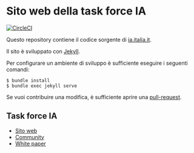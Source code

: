 # Sito web della task force IA

[![CircleCI](https://circleci.com/gh/Taskforce-IA/ia.italia.it.svg?style=svg)](https://circleci.com/gh/Taskforce-IA/ia.italia.it)

Questo repository contiene il codice sorgente di [ia.italia.it](https://ia.italia.it).

Il sito è sviluppato con [Jekyll](https://jekyllrb.com/).

Per configurare un ambiente di sviluppo è sufficiente eseguire i seguenti comandi:

    $ bundle install
    $ bundle exec jekyll serve

Se vuoi contribuire una modifica, è sufficiente aprire una [pull-request](https://help.github.com/articles/about-pull-requests/).

## Task force IA

- [Sito web](https://ia.italia.it)
- [Community](https://ia.italia.it/community)
- [White paper](https://whitepaper-ia.readthedocs.io/)
